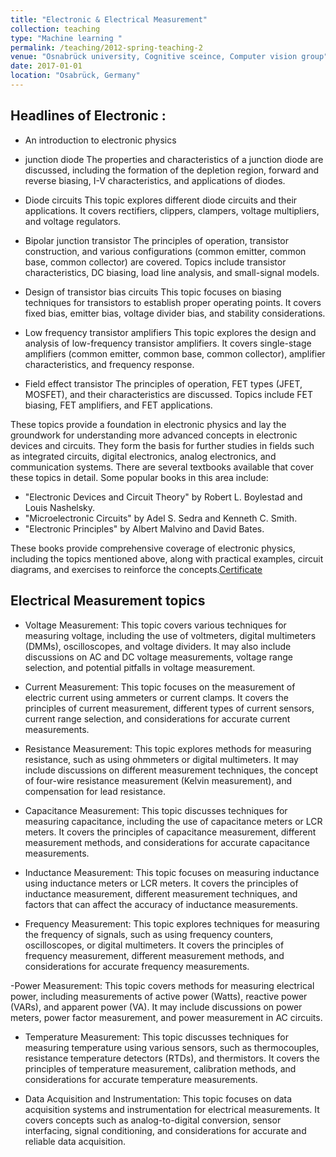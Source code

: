 ```yaml
---
title: "Electronic & Electrical Measurement"
collection: teaching
type: "Machine learning "
permalink: /teaching/2012-spring-teaching-2
venue: "Osnabrück university, Cognitive sceince, Computer vision group"
date: 2017-01-01
location: "Osabrück, Germany"
---
```



## Headlines of Electronic :

- An introduction to electronic physics

- junction diode
The properties and characteristics of a junction diode are discussed, including the formation of the depletion region, forward and reverse biasing, I-V characteristics, and applications of diodes.
- Diode circuits
This topic explores different diode circuits and their applications. It covers rectifiers, clippers, clampers, voltage multipliers, and voltage regulators.

- Bipolar junction transistor
The principles of operation, transistor construction, and various configurations (common emitter, common base, common collector) are covered. Topics include transistor characteristics, DC biasing, load line analysis, and small-signal models.
- Design of transistor bias circuits
This topic focuses on biasing techniques for transistors to establish proper operating points. It covers fixed bias, emitter bias, voltage divider bias, and stability considerations.
- Low frequency transistor amplifiers
This topic explores the design and analysis of low-frequency transistor amplifiers. It covers single-stage amplifiers (common emitter, common base, common collector), amplifier characteristics, and frequency response.
- Field effect transistor
The principles of operation, FET types (JFET, MOSFET), and their characteristics are discussed. Topics include FET biasing, FET amplifiers, and FET applications.

These topics provide a foundation in electronic physics and lay the groundwork for understanding more advanced concepts in electronic devices and circuits. They form the basis for further studies in fields such as integrated circuits, digital electronics, analog electronics, and communication systems.
There are several textbooks available that cover these topics in detail. Some popular books in this area include:

- "Electronic Devices and Circuit Theory" by Robert L. Boylestad and Louis Nashelsky.
- "Microelectronic Circuits" by Adel S. Sedra and Kenneth C. Smith.
- "Electronic Principles" by Albert Malvino and David Bates.

These books provide comprehensive coverage of electronic physics, including the topics mentioned above, along with practical examples, circuit diagrams, and exercises to reinforce the concepts.[Certificate](/files/payam)


## Electrical Measurement topics

- Voltage Measurement: This topic covers various techniques for measuring voltage, including the use of voltmeters, digital multimeters (DMMs), oscilloscopes, and voltage dividers. It may also include discussions on AC and DC voltage measurements, voltage range selection, and potential pitfalls in voltage measurement.

- Current Measurement: This topic focuses on the measurement of electric current using ammeters or current clamps. It covers the principles of current measurement, different types of current sensors, current range selection, and considerations for accurate current measurements.

- Resistance Measurement: This topic explores methods for measuring resistance, such as using ohmmeters or digital multimeters. It may include discussions on different measurement techniques, the concept of four-wire resistance measurement (Kelvin measurement), and compensation for lead resistance.

- Capacitance Measurement: This topic discusses techniques for measuring capacitance, including the use of capacitance meters or LCR meters. It covers the principles of capacitance measurement, different measurement methods, and considerations for accurate capacitance measurements.

- Inductance Measurement: This topic focuses on measuring inductance using inductance meters or LCR meters. It covers the principles of inductance measurement, different measurement techniques, and factors that can affect the accuracy of inductance measurements.

- Frequency Measurement: This topic explores techniques for measuring the frequency of signals, such as using frequency counters, oscilloscopes, or digital multimeters. It covers the principles of frequency measurement, different measurement methods, and considerations for accurate frequency measurements.

-Power Measurement: This topic covers methods for measuring electrical power, including measurements of active power (Watts), reactive power (VARs), and apparent power (VA). It may include discussions on power meters, power factor measurement, and power measurement in AC circuits.

- Temperature Measurement: This topic discusses techniques for measuring temperature using various sensors, such as thermocouples, resistance temperature detectors (RTDs), and thermistors. It covers the principles of temperature measurement, calibration methods, and considerations for accurate temperature measurements.

- Data Acquisition and Instrumentation: This topic focuses on data acquisition systems and instrumentation for electrical measurements. It covers concepts such as analog-to-digital conversion, sensor interfacing, signal conditioning, and considerations for accurate and reliable data acquisition.
 
